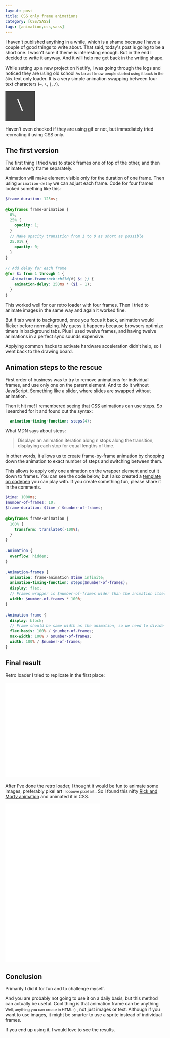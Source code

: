 ```yaml
---
layout: post
title: CSS only frame animations
category: [CSS/SASS]
tags: [animation,css,sass]
---
```


I haven't published anything in a while, which is a shame because I have a couple of good things to write about. That said, today's post is going to be a short one. I wasn't sure if theme is interesting enough. But in the end I decided to write it anyway. And it will help me get back in the writing shape.

While setting up a new project on Netlify, I was going through the logs and noticed they are using
<label class="SideNote-trigger">old school</label>
<small class="SideNote">
As far as I know people started using it back in the 80s.
</small>
text only loader. It is a very simple animation swapping between four text characters (`—`, `\`, `|`, `/`).

![Text loader animation](/public/img/retro-loader.gif)

Haven't even checked if they are using gif or not, but immediately tried recreating it using CSS only.

## The first version

The first thing I tried was to stack frames one of top of the other, and then animate every frame separately.

Animation will make element visible only for the duration of one frame. Then using `animation-delay` we can adjust each frame. Code for four frames looked something like this:


```scss
$frame-duration: 125ms;

@keyframes frame-animation {
  0%,
  25% {
    opacity: 1;
  }
  // Make opacity transition from 1 to 0 as short as possible
  25.01% {
    opacity: 0;
  }
}

// Add delay for each frame
@for $i from 1 through 4 {
  .Animation-frame:nth-child(#{ $i }) {
    animation-delay: 250ms * ($i - 1);
  }
}
```

This worked well for our retro loader with four frames. Then I tried to animate images in the same way and again it worked fine.

But if tab went to background, once you focus it back, animation would flicker before normalizing. My guess it happens because browsers optimize timers in background tabs. Plus I used twelve frames, and having twelve animations in a perfect sync sounds expensive.

Applying common hacks to activate hardware acceleration didn't help, so I went back to the drawing board.

## Animation steps to the rescue

First order of business was to try to remove animations for individual frames, and use only one on the parent element. And to do it without JavaScript. Something like a slider, where slides are swapped without animation.

Then it hit me! I remembered seeing that CSS animations can use steps. So I searched for it and found out the syntax:

```scss
  animation-timing-function: steps(4);
```

What MDN says about steps:

> Displays an animation iteration along n stops along the transition, displaying each stop for equal lengths of time.

In other words, it allows us to create frame-by-frame animation by chopping down the animation to exact number of steps and switching between them.

This allows to apply only one animation on the wrapper element and cut it down to frames. You can see the code below, but I also created a [template on codepen](https://codepen.io/stanko/pen/zVJvLa) you can play with. If you create something fun, please share it in the comments.

```scss
$time: 1000ms;
$number-of-frames: 10;
$frame-duration: $time / $number-of-frames;

@keyframes frame-animation {
  100% {
    transform: translateX(-100%);
  }
}

.Animation {
  overflow: hidden;
}

.Animation-frames {
  animation: frame-animation $time infinite;
  animation-timing-function: steps($number-of-frames);
  display: flex;
  // Frames wrapper is $number-of-frames wider than the animation itself
  width: $number-of-frames * 100%;
}

.Animation-frame {
  display: block;
  // Frame should be same width as the animation, so we need to divide with $number-of-frames
  flex-basis: 100% / $number-of-frames;
  max-width: 100% / $number-of-frames;
  width: 100% / $number-of-frames;
}
```

## Final result

Retro loader I tried to replicate in the first place:

<iframe
height='300px'
scrolling='no'
src='//codepen.io/stanko/embed/preview/XLYRQV/?height=300&theme-id=light&default-tab=result' frameborder='no'
allowtransparency='true'
allowfullscreen='true'>
See the Pen <a href='http://codepen.io/stanko/pen/XLYRQV/'>CSS only retro CLI loader</a> by Stanko (<a href='http://codepen.io/stanko'>@stanko</a>) on <a href='http://codepen.io'>CodePen</a>.
</iframe>

After I've done the retro loader, I thought it would be fun to animate some images, preferably
<label class="SideNote-trigger">pixel art</label>
<small class="SideNote">
I loooove pixel art
</small>.
So I found this nifty [Rick and Morty animation](https://www.artstation.com/artwork/YEJeY) and animated it in CSS.


<iframe
height='500px'
scrolling='no'
src='//codepen.io/stanko/embed/preview/GbBqwZ/?height=500&theme-id=light&default-tab=result' frameborder='no'
allowtransparency='true'
allowfullscreen='true'>
See the Pen <a href='http://codepen.io/stanko/pen/GbBqwZ/'>CSS Frame animation (Rick and Morty)</a> by Stanko (<a href='http://codepen.io/stanko'>@stanko</a>) on <a href='http://codepen.io'>CodePen</a>.
</iframe>

## Conclusion

Primarily I did it for fun and to challenge myself.

And you are probably not going to use it on a daily basis, but this method can actually be useful. Cool thing is that animation frame can be
<label class="SideNote-trigger">anything</label>
<small class="SideNote">
Well, anything you can create in HTML :)
</small>
, not just images or text. Although if you want to use images, it might be smarter to use a sprite instead of individual frames.

If you end up using it, I would love to see the results.
